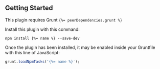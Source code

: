 ## Getting Started
This plugin requires Grunt `{%= peerDependencies.grunt %}`

Install this plugin with this command:

```shell
npm install {%= name %} --save-dev
```

Once the plugin has been installed, it may be enabled inside your Gruntfile with this line of JavaScript:

```js
grunt.loadNpmTasks('{%= name %}');
```
